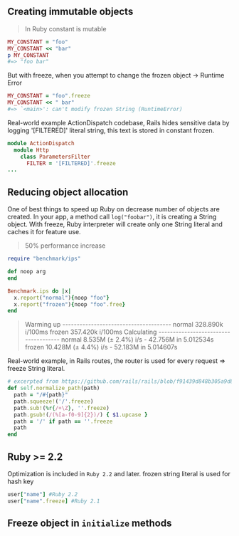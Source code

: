 ## Creating immutable objects

> In Ruby constant is mutable

```ruby
MY_CONSTANT = "foo"
MY_CONSTANT << "bar"
p MY_CONSTANT
#=> "foo bar"
```
But with freeze, when you attempt to change the frozen object -> Runtime Error
```ruby
MY_CONSTANT = "foo".freeze
MY_CONSTANT << " bar"
#=> `<main>': can't modify frozen String (RuntimeError)
```
Real-world example
ActionDispatch codebase, Rails hides sensitive data by logging '[FILTERED]' literal string, this text is stored in constant frozen.
```ruby
module ActionDispatch
  module Http
    class ParametersFilter
      FILTER = '[FILTERED]'.freeze
...
```
## Reducing object allocation
One of best things to speed up Ruby on decrease number of objects are created.
In your app, a method call `log("foobar")`, it is creating a String object.
With freeze, Ruby interpreter will create only one String literal and caches it for feature use. 
> 50% performance increase
```ruby
require "benchmark/ips"

def noop arg
end

Benchmark.ips do |x|
  x.report("normal"){noop "foo"}
  x.report("frozen"){noop "foo".free}
end
```

> Warming up --------------------------------------
              normal   328.890k i/100ms
              frozen   357.420k i/100ms
Calculating -------------------------------------
              normal      8.535M (± 2.4%) i/s -     42.756M in   5.012534s
              frozen     10.428M (± 4.4%) i/s -     52.183M in   5.014607s

Real-world example, in Rails routes, the router is used for every request => freeze String literal.
```ruby
# excerpted from https://github.com/rails/rails/blob/f91439d848b305a9d8f83c10905e5012180ffa28/actionpack/lib/action_dispatch/journey/router/utils.rb#L15
def self.normalize_path(path)
  path = "/#{path}"
  path.squeeze!('/'.freeze)
  path.sub!(%r{/+\Z}, ''.freeze)
  path.gsub!(/(%[a-f0-9]{2})/) { $1.upcase }
  path = '/' if path == ''.freeze
  path
end
```
## Ruby >= 2.2
Optimization is included in `Ruby 2.2` and later.
frozen string literal is used for hash key
```ruby
user["name"] #Ruby 2.2
user["name".freeze] #Ruby 2.1
```
## Freeze object in `initialize` methods